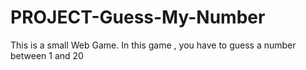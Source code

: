 # PROJECT-Guess-My-Number
This is a small Web Game. In this game , you have to guess a number between 1 and 20
